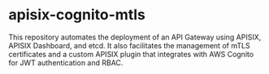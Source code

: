 # apisix-cognito-mtls
This repository automates the deployment of an API Gateway using APISIX, APISIX Dashboard, and etcd. It also facilitates the management of mTLS certificates and a custom APISIX plugin that integrates with AWS Cognito for JWT authentication and RBAC.
